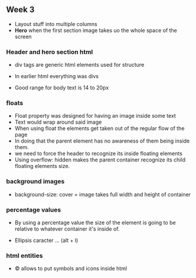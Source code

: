 ## Week 3

- Layout stuff into multiple columns
- **Hero** when the first section image takes uo the whole space of the screen

### Header and hero section html
- div tags are generic html elements used for structure
- In earlier html everything was divs

- Good range for body text is 14 to 20px


### floats
- Float property was designed  for having an image inside some text
- Text would wrap around said image
- When using float the elements get taken out of the regular flow of the page
- In doing that the parent element has no awareness of them being inside them.
- we need to force the header to recognize its inside floating elements
- Using overflow: hidden makes the parent container recognize its child floating elements size.

### background images
- background-size: cover = image takes full width and height of container


### percentage values
- By using a percentage value the size of the element is going to be relative to whatever container it's inside of.

- Ellipsis caracter … (alt + l)


### html entities
- &copy; allows to put symbols and icons inside html
